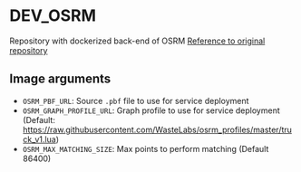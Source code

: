 # DEV_OSRM

Repository with dockerized back-end of OSRM
[Reference to original repository](https://github.com/Project-OSRM/osrm-backend)

## **Image arguments**

- `OSRM_PBF_URL`: Source `.pbf` file to use for service deployment
- `OSRM_GRAPH_PROFILE_URL`: Graph profile to use for service deployment (Default: https://raw.githubusercontent.com/WasteLabs/osrm_profiles/master/truck_v1.lua)
- `OSRM_MAX_MATCHING_SIZE`: Max points to perform matching (Default 86400)